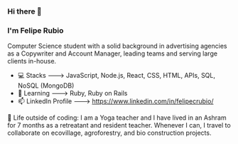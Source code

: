 ### Hi there 👋

### I'm Felipe Rubio

<!--
**ferubio/ferubio** is a ✨ _special_ ✨ repository because its `README.md` (this file) appears on your GitHub profile.

Here are some ideas to get you started:

- 🔭 I’m currently working on ...
- 🌱 I’m currently learning ...
- 👯 I’m looking to collaborate on ...
- 🤔 I’m looking for help with ...
- 💬 Ask me about ...
- 📫 How to reach me: ...
- 😄 Pronouns: ...
- ⚡ Fun fact: ...
-->
Computer Science student with a solid background in advertising agencies as a Copywriter and Account Manager, leading teams and serving large clients in-house.

* :computer: Stacks ---> JavaScript, Node.js, React, CSS, HTML, APIs, SQL, NoSQL (MongoDB)
* 🔭 Learning ---> Ruby, Ruby on Rails
* :mailbox: LinkedIn Profile ---> https://www.linkedin.com/in/felipecrubio/

🌱 Life outside of coding: I am a Yoga teacher and I have lived in an Ashram for 7 months as a retreatant and resident teacher. Whenever I can, I travel to collaborate on ecovillage, agroforestry, and bio construction projects.
